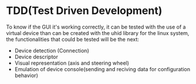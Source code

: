 # TDD(Test Driven Development)

To know if the GUI it's working correctly, it can be tested with the use of a virtual device than can be created with the 
uhid library for the linux system, the functionalities that could be tested will be the next:

- Device detection (Connection)
- Device descriptor
- Visual representation (axis and steering wheel)
- Emulation of device console(sending and reciving data for configuration behavior)
